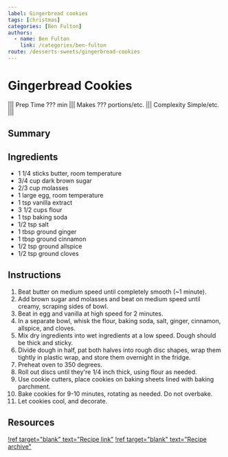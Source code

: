 ```yaml
---
label: Gingerbread cookies
tags: [christmas]
categories: [Ben Fulton]
authors:
  - name: Ben Fulton
    link: /categories/ben-fulton
route: /desserts-sweets/gingerbread-cookies
---
```


# Gingerbread Cookies
<!--- ![](/static/banners/???.webp) --->

||| Prep Time
??? min
||| Makes
??? portions/etc.
||| Complexity
Simple/etc.
|||

## Summary

## Ingredients
- 1 1/4 sticks butter, room temperature
- 3/4 cup dark brown sugar
- 2/3 cup molasses
- 1 large egg, room temperature
- 1 tsp vanilla extract
- 3 1/2 cups flour
- 1 tsp baking soda
- 1/2 tsp salt
- 1 tbsp ground ginger
- 1 tbsp ground cinnamon
- 1/2 tsp ground allspice
- 1/2 tsp ground cloves

## Instructions
1. Beat butter on medium speed until completely smooth (~1 minute).
2. Add brown sugar and molasses and beat on medium speed until creamy, scraping sides of bowl.
3. Beat in egg and vanilla at high speed for 2 minutes.
4. In a separate bowl, whisk the flour, baking soda, salt, ginger, cinnamon, allspice, and cloves.
5. Mix dry ingredients into wet ingredients at a low speed. Dough should be thick and sticky.
6. Divide dough in half, pat both halves into rough disc shapes, wrap them tightly in plastic wrap, and store them overnight in the fridge.
7. Preheat oven to 350 degrees.
8. Roll out discs until they're 1/4 inch thick, using flour as needed.
9. Use cookie cutters, place cookies on baking sheets lined with baking parchment.
10. Bake cookies for 9-10 minutes, rotating as needed. Do not overbake.
11. Let cookies cool, and decorate.

## Resources
[!ref target="blank" text="Recipe link"](https://sallysbakingaddiction.com/best-gingerbread-cookies/)
[!ref target="blank" text="Recipe archive"](https://archive.is/lrNra)
